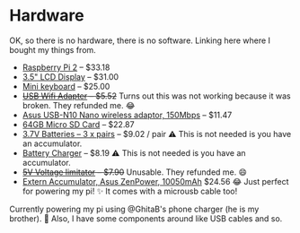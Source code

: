 # Hardware

OK, so there is no hardware, there is no software. Linking here where I bought my things from.

 - [Raspberry Pi 2][raspberry] – $33.18
 - [3.5" LCD Display][display] – $31.00
 - [Mini keyboard][keyboard] – $25.00
 - ~~[USB Wifi Adapter][wifi] – $5.52~~ Turns out this was not working because it was broken. They refunded me. :joy:
 - [Asus USB-N10 Nano wireless adaptor, 150Mbps][wifi-adapter] – $11.47
 - [64GB Micro SD Card][sdcard] – $22.87
 - [3.7V Batteries – 3 x pairs][batteries] – $9.02 / pair :warning: This is not needed is you have an accumulator.
 - [Battery Charger][battery-charger] – $8.19 :warning: This is not needed is you have an accumulator.
 - ~~[5V Voltage limitator][voltage-limitator] – $7.90~~ Unusable. They refunded me. :smile:
 - [Extern Accumulator, Asus ZenPower, 10050mAh][accumulator] $24.56 :joy: Just perfect for powering my pi! :sparkles: It comes with a microusb cable too!
 
Currently powering my pi using @GhitaB's phone charger (he is my brother). :apple:
Also, I have some components around like USB cables and so.
 
 [raspberry]: http://www.aliexpress.com/item/MADE-IN-UK-2015-New-Original-Raspberry-Pi-2-Model-B-1-pc-case-Broadcom-BCM2836/32364336740.html
 [keyboard]: http://www.aliexpress.com/item/Free-shipping-Raspberry-Pi-2-Special-mini-wireless-keyboard-mouse-to-avoid-flooding-Plug-and-play/32352033397.html
 [display]: http://www.aliexpress.com/item/3-5-inch-IPS-touchscreen-LCD-For-Pi2-B-Ubuntu-Raspbian/32312221245.html
 [wifi]: http://www.aliexpress.com/item/300M-USB-Wifi-Micro-Adapter-Dongle-Plug-and-Play-for-Raspberry-Pi-2-B-RTL8192CU/32376026954.html
 [sdcard]: http://www.aliexpress.com/item/100-Original-ADATA-C10-Micro-SD-Card-16GB-32GB-64GB-Premier-microSDHC-SDXC-UHS-I-Class/32416756394.html
 [battery-charger]: http://www.dx.com/p/ultrafire-3-6-3-7v-battery-charger-1251#.VeB0Hd9_ekA
 [batteries]: http://www.dx.com/p/trustfire-protected-18650-3-7v-3000mah-rechargeable-li-ion-batteries-pair-120476
 [voltage-limitator]: http://www.dx.com/p/2-x-18650-powered-backup-battery-case-w-1-led-usb-port-for-cell-phone-more-black-129749#.VeB0T99_ekA
 [accumulator]: http://www.emag.ro/acumulator-extern-universal-asus-zenpower-10050mah-negru-90ac00p0-bbt001/pd/DYC5YYBBM/
 [wifi-adapter]: http://www.emag.ro/adaptor-wireless-asus-usb-n10-nano-150mbps-usb-n10-nano/pd/DR2HLBBBM/
